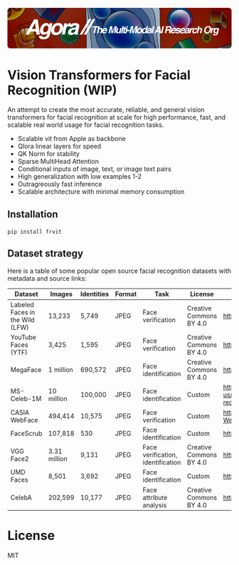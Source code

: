 [![Multi-Modality](agorabanner.png)](https://discord.gg/qUtxnK2NMf)

# Vision Transformers for Facial Recognition (WIP)
An attempt to create the most accurate, reliable, and general vision transformers for facial recognition at scale for high performance, fast, and scalable real world usage for facial recognition tasks.

- Scalable vit from Apple as backbone
- Qlora linear layers for speed
- QK Norm for stability
- Sparse MultiHead Attention
- Conditional inputs of image, text, or image text pairs
- High generalization with low examples 1-2
- Outragreously fast inference
- Scalable architecture with minimal memory consumption



## Installation
`pip install frvit`




## Dataset strategy
Here is a table of some popular open source facial recognition datasets with metadata and source links:

| Dataset | Images | Identities | Format | Task | License | Source |
|-|-|-|-|-|-|-|  
| Labeled Faces in the Wild (LFW) | 13,233 | 5,749 | JPEG | Face verification | Creative Commons BY 4.0 | http://vis-www.cs.umass.edu/lfw/ |
| YouTube Faces (YTF) | 3,425 | 1,595 | JPEG | Face verification | Creative Commons BY 4.0 | https://www.cs.tau.ac.il/~wolf/ytfaces/ |
| MegaFace | 1 million | 690,572 | JPEG | Face identification | Creative Commons BY 4.0 | http://megaface.cs.washington.edu/ |  
| MS-Celeb-1M  | 10 million | 100,000 | JPEG | Face identification | Custom | https://www.microsoft.com/en-us/research/project/ms-celeb-1m-challenge-recognizing-one-million-celebrities-real-world/ |
| CASIA WebFace | 494,414 | 10,575 | JPEG | Face verification | Custom | http://www.cbsr.ia.ac.cn/english/CASIA-WebFace-Database.html |
| FaceScrub | 107,818 | 530 | JPEG | Face identification | Custom | http://vintage.winklerbros.net/facescrub.html |
| VGG Face2 | 3.31 million | 9,131 | JPEG | Face verification, identification | Creative Commons BY 4.0 | https://www.robots.ox.ac.uk/~vgg/data/vgg_face2/ |
| UMD Faces | 8,501 | 3,692 | JPEG | Face identification | Custom | https://www.umdfaces.io/ |
| CelebA | 202,599 | 10,177 | JPEG | Face attribute analysis | Creative Commons BY 4.0 | http://mmlab.ie.cuhk.edu.hk/projects/CelebA.html |

# License
MIT

